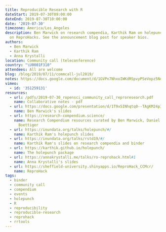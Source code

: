 ```yaml
---
title: Reproducible Research with R
dateStart: 2019-07-30T09:00:00
dateEnd: 2019-07-30T10:00:00
date: '2019-07-30'
timezone: America/Los_Angeles
description: Ben Marwick on research compendia, Karthik Ram on holepunch, Anna Krystalli
  on ReproHacks. See the announcement blog post for speaker bios.
authors:
  - Ben Marwick
  - Karthik Ram
  - Anna Krystalli
location: Community call (teleconference)
country: "\U0001F310"
attendees: All are welcome
blog: /blog/2019/07/11/commcall-jul2019/
notes: https://docs.google.com/document/d/1GVPn7NhxoIWKdRSpvyPSeVopz5Nq793ohKWzwE1T1HE/edit?usp=sharing
vimeo:
  - id: '351259131'
resources:
  - url: /pdfs/2019-07-30_ropensci_community_call_reproresearch.pdf
    name: Collaborative notes - pdf
  - url: https://docs.google.com/presentation/d/1T9x5INhqtq0--TAgKM24pIUl4fKyRHpb1fjZsnH6i9o/edit#slide=id.g5e12047063_0_1
    name: Ben Marwick's slides
  - url: https://research-compendium.science/
    name: Research Compendium resources curated by Ben Marwick, Daniel Nüst, Carl
      Boettiger
  - url: https://inundata.org/talks/holepunch/#/
    name: Karthik Ram's holepunch slides
  - url: https://inundata.org/talks/rstd19/#/
    name: Karthik Ram's slides on research compendia and binder
  - url: https://karthik.github.io/holepunch/
    name: The holepunch package
  - url: https://annakrystalli.me/talks/ro-reprohack.html#1
    name: Anna Krystalli's slides
  - url: https://sheffield-university.shinyapps.io/ReproHack_CCMcr/
    name: ReproHack
tags:
  - binder
  - community call
  - compendium
  - events
  - holepunch
  - R
  - reproducibility
  - reproducible-research
  - reprohack
  - rrtools
---
```


